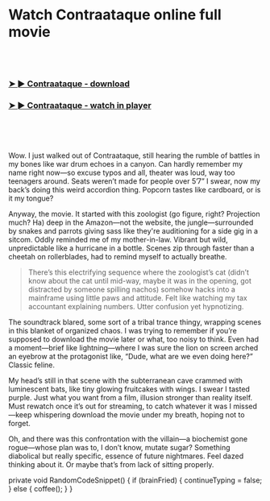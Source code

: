 <h1>Watch Contraataque online full movie</h1>


<br><br>

<h3><a href="https://Steves-duningdunsu1974.github.io/olsecjzfsv/">➤ ► Contraataque - download</a></h3> 
<h3><a href="https://Steves-duningdunsu1974.github.io/olsecjzfsv/">➤ ► Contraataque - watch in player</a></h3>


<br><br><br>


Wow. I just walked out of Contraataque, still hearing the rumble of battles in my bones like war drum echoes in a canyon. Can hardly remember my name right now—so excuse typos and all, theater was loud, way too teenagers around. Seats weren’t made for people over 5’7” I swear, now my back’s doing this weird accordion thing. Popcorn tastes like cardboard, or is it my tongue?

Anyway, the movie. It started with this zoologist (go figure, right? Projection much? Ha) deep in the Amazon—not the website, the jungle—surrounded by snakes and parrots giving sass like they're auditioning for a side gig in a sitcom. Oddly reminded me of my mother-in-law. Vibrant but wild, unpredictable like a hurricane in a bottle. Scenes zip through faster than a cheetah on rollerblades, had to remind myself to actually breathe. 

> There’s this electrifying sequence where the zoologist’s cat (didn’t know about the cat until mid-way, maybe it was in the opening, got distracted by someone spilling nachos) somehow hacks into a mainframe using little paws and attitude. Felt like watching my tax accountant explaining numbers. Utter confusion yet hypnotizing.

The soundtrack blared, some sort of a tribal trance thingy, wrapping scenes in this blanket of organized chaos. I was trying to remember if you’re supposed to download the movie later or what, too noisy to think. Even had a moment—brief like lightning—where I was sure the lion on screen arched an eyebrow at the protagonist like, “Dude, what are we even doing here?” Classic feline.

My head’s still in that scene with the subterranean cave crammed with luminescent bats, like tiny glowing fruitcakes with wings. I swear I tasted purple. Just what you want from a film, illusion stronger than reality itself. Must rewatch once it’s out for streaming, to catch whatever it was I missed—keep whispering download the movie under my breath, hoping not to forget.

Oh, and there was this confrontation with the villain—a biochemist gone rogue—whose plan was to, I don’t know, mutate sugar? Something diabolical but really specific, essence of future nightmares. Feel dazed thinking about it. Or maybe that’s from lack of sitting properly.

private void RandomCodeSnippet()
{
  if (brainFried)
  {
     continueTyping = false;
  }
  else
  {
     coffee();
  }
}

